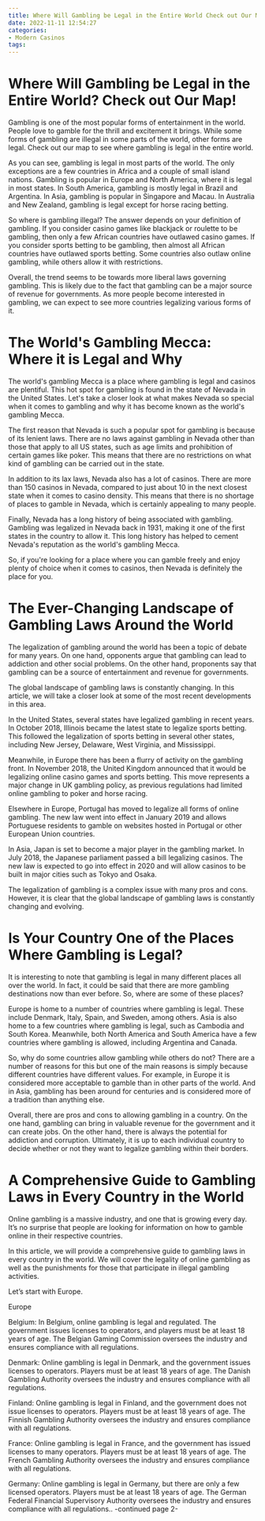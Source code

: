 ```yaml
---
title: Where Will Gambling be Legal in the Entire World Check out Our Map!
date: 2022-11-11 12:54:27
categories:
- Modern Casinos
tags:
---
```



#  Where Will Gambling be Legal in the Entire World? Check out Our Map!

Gambling is one of the most popular forms of entertainment in the world. People love to gamble for the thrill and excitement it brings. While some forms of gambling are illegal in some parts of the world, other forms are legal. Check out our map to see where gambling is legal in the entire world.

As you can see, gambling is legal in most parts of the world. The only exceptions are a few countries in Africa and a couple of small island nations. Gambling is popular in Europe and North America, where it is legal in most states. In South America, gambling is mostly legal in Brazil and Argentina. In Asia, gambling is popular in Singapore and Macau. In Australia and New Zealand, gambling is legal except for horse racing betting.

So where is gambling illegal? The answer depends on your definition of gambling. If you consider casino games like blackjack or roulette to be gambling, then only a few African countries have outlawed casino games. If you consider sports betting to be gambling, then almost all African countries have outlawed sports betting. Some countries also outlaw online gambling, while others allow it with restrictions.

Overall, the trend seems to be towards more liberal laws governing gambling. This is likely due to the fact that gambling can be a major source of revenue for governments. As more people become interested in gambling, we can expect to see more countries legalizing various forms of it.

#  The World's Gambling Mecca: Where it is Legal and Why

The world's gambling Mecca is a place where gambling is legal and casinos are plentiful. This hot spot for gambling is found in the state of Nevada in the United States. Let's take a closer look at what makes Nevada so special when it comes to gambling and why it has become known as the world's gambling Mecca.

The first reason that Nevada is such a popular spot for gambling is because of its lenient laws. There are no laws against gambling in Nevada other than those that apply to all US states, such as age limits and prohibition of certain games like poker. This means that there are no restrictions on what kind of gambling can be carried out in the state.

In addition to its lax laws, Nevada also has a lot of casinos. There are more than 150 casinos in Nevada, compared to just about 10 in the next closest state when it comes to casino density. This means that there is no shortage of places to gamble in Nevada, which is certainly appealing to many people.

Finally, Nevada has a long history of being associated with gambling. Gambling was legalized in Nevada back in 1931, making it one of the first states in the country to allow it. This long history has helped to cement Nevada's reputation as the world's gambling Mecca.

So, if you're looking for a place where you can gamble freely and enjoy plenty of choice when it comes to casinos, then Nevada is definitely the place for you.

#  The Ever-Changing Landscape of Gambling Laws Around the World

The legalization of gambling around the world has been a topic of debate for many years. On one hand, opponents argue that gambling can lead to addiction and other social problems. On the other hand, proponents say that gambling can be a source of entertainment and revenue for governments.

The global landscape of gambling laws is constantly changing. In this article, we will take a closer look at some of the most recent developments in this area.

In the United States, several states have legalized gambling in recent years. In October 2018, Illinois became the latest state to legalize sports betting. This followed the legalization of sports betting in several other states, including New Jersey, Delaware, West Virginia, and Mississippi.

Meanwhile, in Europe there has been a flurry of activity on the gambling front. In November 2018, the United Kingdom announced that it would be legalizing online casino games and sports betting. This move represents a major change in UK gambling policy, as previous regulations had limited online gambling to poker and horse racing.

Elsewhere in Europe, Portugal has moved to legalize all forms of online gambling. The new law went into effect in January 2019 and allows Portuguese residents to gamble on websites hosted in Portugal or other European Union countries.

In Asia, Japan is set to become a major player in the gambling market. In July 2018, the Japanese parliament passed a bill legalizing casinos. The new law is expected to go into effect in 2020 and will allow casinos to be built in major cities such as Tokyo and Osaka.

The legalization of gambling is a complex issue with many pros and cons. However, it is clear that the global landscape of gambling laws is constantly changing and evolving.

#  Is Your Country One of the Places Where Gambling is Legal?

It is interesting to note that gambling is legal in many different places all over the world. In fact, it could be said that there are more gambling destinations now than ever before. So, where are some of these places?

Europe is home to a number of countries where gambling is legal. These include Denmark, Italy, Spain, and Sweden, among others. Asia is also home to a few countries where gambling is legal, such as Cambodia and South Korea. Meanwhile, both North America and South America have a few countries where gambling is allowed, including Argentina and Canada.

So, why do some countries allow gambling while others do not? There are a number of reasons for this but one of the main reasons is simply because different countries have different values. For example, in Europe it is considered more acceptable to gamble than in other parts of the world. And in Asia, gambling has been around for centuries and is considered more of a tradition than anything else.

Overall, there are pros and cons to allowing gambling in a country. On the one hand, gambling can bring in valuable revenue for the government and it can create jobs. On the other hand, there is always the potential for addiction and corruption. Ultimately, it is up to each individual country to decide whether or not they want to legalize gambling within their borders.

#  A Comprehensive Guide to Gambling Laws in Every Country in the World

Online gambling is a massive industry, and one that is growing every day. It’s no surprise that people are looking for information on how to gamble online in their respective countries.

In this article, we will provide a comprehensive guide to gambling laws in every country in the world. We will cover the legality of online gambling as well as the punishments for those that participate in illegal gambling activities.

Let’s start with Europe.

Europe

Belgium: In Belgium, online gambling is legal and regulated. The government issues licenses to operators, and players must be at least 18 years of age. The Belgian Gaming Commission oversees the industry and ensures compliance with all regulations.

Denmark: Online gambling is legal in Denmark, and the government issues licenses to operators. Players must be at least 18 years of age. The Danish Gambling Authority oversees the industry and ensures compliance with all regulations.

Finland: Online gambling is legal in Finland, and the government does not issue licenses to operators. Players must be at least 18 years of age. The Finnish Gambling Authority oversees the industry and ensures compliance with all regulations.

France: Online gambling is legal in France, and the government has issued licenses to many operators. Players must be at least 18 years of age. The French Gambling Authority oversees the industry and ensures compliance with all regulations.

Germany: Online gambling is legal in Germany, but there are only a few licensed operators. Players must be at least 18 years of age. The German Federal Financial Supervisory Authority oversees the industry and ensures compliance with all regulations..
-continued page 2-